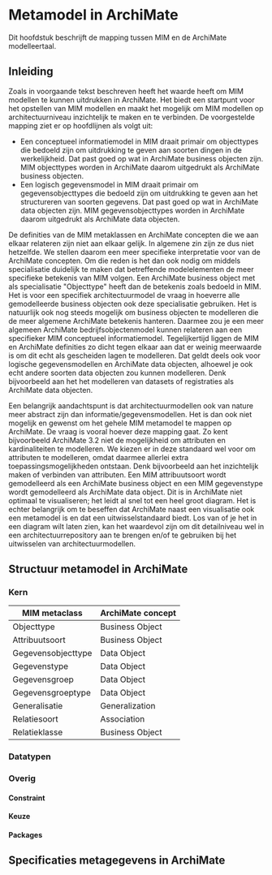 # Metamodel in ArchiMate

Dit hoofdstuk beschrijft de mapping tussen MIM en de ArchiMate modelleertaal.

## Inleiding
Zoals in voorgaande tekst beschreven heeft het waarde heeft om MIM modellen te kunnen uitdrukken in ArchiMate. Het biedt een startpunt voor het opstellen van MIM modellen en maakt het mogelijk om MIM modellen op architectuurniveau inzichtelijk te maken en te verbinden. De voorgestelde mapping ziet er op hoofdlijnen als volgt uit:
* Een conceptueel informatiemodel in MIM draait primair om objecttypes die bedoeld zijn om uitdrukking te geven aan soorten dingen in de werkelijkheid. Dat past goed op wat in ArchiMate <a>business objecten</a> zijn. MIM objecttypes worden in ArchiMate daarom uitgedrukt als ArchiMate business objecten.
* Een logisch gegevensmodel in MIM draait primair om gegevensobjecttypes die bedoeld zijn om uitdrukking te geven aan het structureren van soorten gegevens. Dat past goed op wat in ArchiMate <a>data objecten</a> zijn. MIM gegevensobjecttypes worden in ArchiMate daarom uitgedrukt als ArchiMate data objecten.

De definities van de MIM metaklassen en ArchiMate concepten die we aan elkaar relateren zijn niet aan elkaar gelijk. In algemene zin zijn ze dus niet hetzelfde. We stellen daarom een meer specifieke interpretatie voor van de ArchiMate concepten. Om die reden is het dan ook nodig om middels specialisatie duidelijk te maken dat betreffende modelelementen de meer specifieke betekenis van MIM volgen. Een ArchiMate <a>business object</a> met als specialisatie "Objecttype" heeft dan de betekenis zoals bedoeld in MIM. Het is voor een specifiek architectuurmodel de vraag in hoeverre alle gemodelleerde business objecten ook deze specialisatie gebruiken. Het is natuurlijk ook nog steeds mogelijk om business objecten te modelleren die de meer algemene ArchiMate betekenis hanteren. Daarmee zou je een meer algemeen ArchiMate bedrijfsobjectenmodel kunnen relateren aan een specifieker MIM conceptueel informatiemodel. Tegelijkertijd liggen de MIM en ArchiMate definities zo dicht tegen elkaar aan dat er weinig meerwaarde is om dit echt als gescheiden lagen te modelleren. Dat geldt deels ook voor logische gegevensmodellen en ArchiMate <a>data objecten</a>, alhoewel je ook echt andere soorten data objecten zou kunnen modelleren. Denk bijvoorbeeld aan het het modelleren van datasets of registraties als ArchiMate data objecten.

Een belangrijk aandachtspunt is dat architectuurmodellen ook van nature meer abstract zijn dan informatie/gegevensmodellen. Het is dan ook niet mogelijk en gewenst om het gehele MIM metamodel te mappen op ArchiMate. De vraag is vooral hoever deze mapping gaat. Zo kent bijvoorbeeld ArchiMate 3.2 niet de mogelijkheid om attributen en kardinaliteiten te modelleren. We kiezen er in deze standaard wel voor om attributen te modelleren, omdat daarmee allerlei extra toepassingsmogelijkheden ontstaan. Denk bijvoorbeeld aan het inzichtelijk maken of verbinden van attributen. Een MIM attribuutsoort wordt gemodelleerd als een ArchiMate business object en een MIM gegevenstype wordt gemodelleerd als ArchiMate data object. Dit is in ArchiMate niet optimaal te visualiseren; het leidt al snel tot een heel groot diagram. Het is echter belangrijk om te beseffen dat ArchiMate naast een visualisatie ook een metamodel is en dat een uitwisselstandaard biedt. Los van of je het in een diagram wilt laten zien, kan het waardevol zijn om dit detailniveau wel in een architectuurrepository aan te brengen en/of te gebruiken bij het uitwisselen van architectuurmodellen.

## Structuur metamodel in ArchiMate

### Kern

| **MIM metaclass**   | **ArchiMate concept**   |
| ------------------- | ----------------------- |
| Objecttype          | Business Object         |
| Attribuutsoort      | Business Object         |
| Gegevensobjecttype  | Data Object             |
| Gegevenstype        | Data Object             |
| Gegevensgroep       | Data Object             |
| Gegevensgroeptype   | Data Object             |
| Generalisatie       | Generalization          |
| Relatiesoort        | Association             |
| Relatieklasse       | Business Object         |


### Datatypen

### Overig

#### Constraint

#### Keuze

#### Packages

## Specificaties metagegevens in ArchiMate



